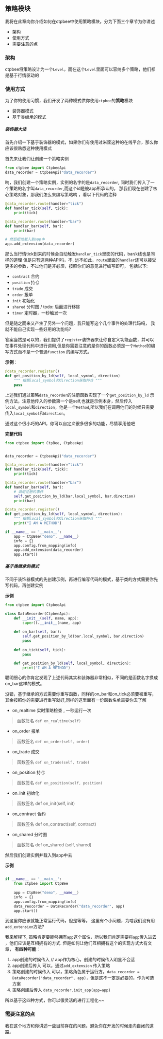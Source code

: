 ## 策略模块

我将在此章向你介绍如何在ctpbee中使用策略模块，分为下面三个章节为你讲述 
- 架构
- 使用方式
- 需要注意的点

###  架构
ctpbee将策略设计为一个`Level`，而在这个`Level`里面可以容纳多个策略，他们都是基于行情驱动的

### 使用方式 
为了你的使用习惯，我们开发了两种模式供你使用`ctpbee`的**策略**模块
- 装饰器模式
- 基于类继承的模式



##### 装饰器大法
首先介绍一下基于装饰器的模式，如果你们有使用过米筐这种的在线平台，那么你应该很熟悉这种使用模式

首先来让我们让创建一个策略实例
```python
from ctpbee import CtpbeeApi
data_recorder = CtpbeeApi("data_recorder")
```
呐，我们创建一个策略实例，实例的名字的是`data_recorder`, 
同时我们传入了一个策略的名字叫`data_recorder`,而这个id是被app所承认的。
那我们现在创建了核心策略对象，那我们怎么来编写策略呐 ，看以下代码的注释

```python
@data_recorder.route(handler="tick")
def handler_tick(self, tick):
    print(tick)

@data_recorder.route(handler="bar")
def handler_bar(self, bar):
    print(bar)

# 然后把他载入到app中
app.add_extension(data_recorder)
```
那么当行情tick到来的时候会自动触发`handler_tick`里面的代码，bar/k线也是同样的道理
但是只有这两种API吗，不, 远不如此，`route`里面的`handler`还可以接受更多的参数，不过他们是非必须，按照你们的意见进行编写即可，
包括以下:
- `contract` 合约
- `position` 持仓
- `trade`    成交
- `order`    报单
- `init`     初始化
- `shared`   分时图 / todo: 后面进行移除
- `timer`    定时器，一秒触发一次

但是随之而来又产生了另外一个问题，我只能写这个几个事件的处理代码吗， 我就不能自己实现一些好用的功能吗? 

答案当然是可以的，我们提供了`register`装饰器来让你自定义功能函数，并可以在事件处理代码中进行调用,但是你需要注意的是你的函数必须是一个`Method`的编写方式而不是一个普通`function`
的编写方式。

**示例**：
```python
@data_recorder.register()
def get_position_by_ld(self, local_symbol, direction)
    """ 根据local_symbol和direction获取持仓 """
    pass

```

上述我们通过策略`data_recorder`的注册函数实现了一个`get_position_by_ld` 示例方法，注意他传入的参数第一个是self,也就是示例本身，然后传入
`local_symbol`和`direction`，他是一个`Method`,所以我们在调用他们的时候只需要传入`local_symbol`和`direction`。

通过这个很小巧的API，你可以自定义很多很多的功能，尽情享用他吧

**完整代码**

```python
from ctpbee import CtpBee, CtpbeeApi


data_recorder = CtpbeeApi("data_recorder")

@data_recorder.route(handler="tick")
def handler_tick(self, tick):
    print(tick)

@data_recorder.route(handler="bar")
def handler_bar(self, bar):
    # 调用注册的事件
    self.get_position_by_ld(bar.local_symbol, bar.direction)    
    print(bar)

@data_recorder.register()
def get_position_by_ld(self, local_symbol, direction):
    """ 根据local_symbol和direction获取持仓 """
    print("I AM A METHOD")       

if __name__ == '__main__':
    app = CtpBee("demo", __name__)
    info = {}       
    app.config.from_mapping(info)
    app.add_extension(data_recorder)      
    app.start()      
```



##### 基于类继承的模式
不同于装饰器模式的先创建示例，再进行编写代码的模式，基于类的方式需要你先写代码，再创建实例

**示例**
```python
from ctpbee import CtpbeeApi

class DataRecorder(CtpbeeApi):
    def __init__(self, name, app):
        super().__init__(name, app)
    
    def on_bar(self, bar):
        self.get_position_by_ld(bar.local_symbol, bar.direction)            
        pass
    
    def on_tick(self, tick):
        pass

    def get_position_by_ld(self, local_symbol, direction):
        print("I AM A METHOD")
```
聪明细心的你肯定发现了上述代码其实和装饰器非常相似，不同的是函数名字换成on_bar这样的模式。

没错，基于继承的方式需要你重写函数，同样的on_bar和on_tick必须要被重写，其余按照你的需要进行重写就好,同样的这里面有一份函数名单需要你去了解

- on_realtime  实时策略检查 , 一秒运行一次

> 函数签名
`def on_realtime(self)`

- on_order    报单

> 函数签名
`def on_order(self, order)`

- on_trade    成交

> 函数签名
`def on_trade(self, trade)`

- on_position    持仓

> 函数签名
`def on_position(self, position)`

- on_init       初始化

> 函数签名 def on_init(self, init)

- on_contract     合约

> 函数签名 def on_contract(self, contract)

- on_shared     分时图

> 函数签名 def on_shared (self, shared)

然后我们创建实例并载入到app中去

**示例**
```python

if __name__ == '__main__':
    from ctpbee import CtpBee
   
    app = CtpBee("demo", __name__) 
    info = {}        
    app.config.from_mapping(info)
    data_reocorder = DataRecorder("data_recorder", app)
    app.start()
```
到这里你应该就能正常运行代码，但是等等， 这里有个小问题，为啥我们没有用`add_extension`方法?
 
 我来解释下, 策略肯定要能够拥有`app`这个属性，所以我们肯定需要将`app`传入进去 ，他们应该是互相拥有的方式.
 但是如何让他们互相拥有这个的实现方式大有文章，
 **有四种可能**：
 1. app创建的时候传入 //  app作为核心，创建的时候传入明显不合适 
 2. app创建后传入        可以，通过`add_extension` 传入策略
 3. 策略创建的时候传入    可以，策略角色属于运行方。`data_recorder = DataRecorder("data_recorder", app)`，但是这不一定是必要的，作为可选方案
 4. 策略创建后传入       `data_recorder.init_app(app=app)`

所以基于这四种方式，你可以很灵活的进行工程化~~ 


### 需要注意的点

我在这个地方和你讲述一些目前存在的问题，避免你在开发的时候走向自闭的道路。

